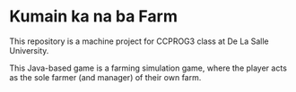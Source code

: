 # Kumain ka na ba Farm

This repository is a machine project for CCPROG3 class at De La Salle University.

This Java-based game is a farming simulation game, where the player acts as the sole farmer (and manager) of their own farm.